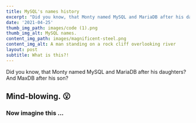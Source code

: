 ```yaml
---
title: MySQL's names history
excerpt: "Did you know, that Monty named MySQL and MariaDB after his daughters? And MaxDB after his son? Mind blowing.\_\U0001F62E"
date: '2021-04-25'
thumb_img_path: images/code (1).png
thumb_img_alt: MySQL names.
content_img_path: images/magnificent-steel.png
content_img_alt: A man standing on a rock cliff overlooking river
layout: post
subtitle: What is this?!
---
```

Did you know, that Monty named MySQL and MariaDB after his daughters? And MaxDB after his son? 

## Mind-blowing. 😮

### Now imagine this …
